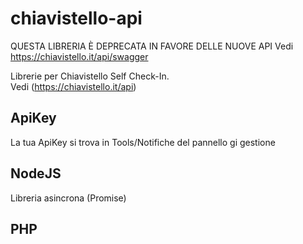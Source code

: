# chiavistello-api

QUESTA LIBRERIA È DEPRECATA IN FAVORE DELLE NUOVE API
Vedi https://chiavistello.it/api/swagger 

Librerie per Chiavistello Self Check-In.\
Vedi (https://chiavistello.it/api)

## ApiKey
La tua ApiKey si trova in Tools/Notifiche del pannello gi gestione

## NodeJS
Libreria asincrona (Promise)

## PHP


